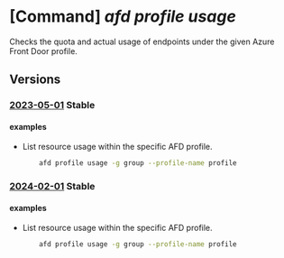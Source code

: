 # [Command] _afd profile usage_

Checks the quota and actual usage of endpoints under the given Azure Front Door profile.

## Versions

### [2023-05-01](/Resources/mgmt-plane/L3N1YnNjcmlwdGlvbnMve30vcmVzb3VyY2Vncm91cHMve30vcHJvdmlkZXJzL21pY3Jvc29mdC5jZG4vcHJvZmlsZXMve30vdXNhZ2Vz/2023-05-01.xml) **Stable**

<!-- mgmt-plane /subscriptions/{}/resourcegroups/{}/providers/microsoft.cdn/profiles/{}/usages 2023-05-01 -->

#### examples

- List resource usage within the specific AFD profile.
    ```bash
        afd profile usage -g group --profile-name profile
    ```

### [2024-02-01](/Resources/mgmt-plane/L3N1YnNjcmlwdGlvbnMve30vcmVzb3VyY2Vncm91cHMve30vcHJvdmlkZXJzL21pY3Jvc29mdC5jZG4vcHJvZmlsZXMve30vdXNhZ2Vz/2024-02-01.xml) **Stable**

<!-- mgmt-plane /subscriptions/{}/resourcegroups/{}/providers/microsoft.cdn/profiles/{}/usages 2024-02-01 -->

#### examples

- List resource usage within the specific AFD profile.
    ```bash
        afd profile usage -g group --profile-name profile
    ```
